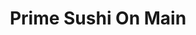 ---
layout: place
title: "Prime Sushi On Main"
permalink: /missouri/kansas-city/prime-sushi-on-main.html
stateAbbr: MO
stateName: Missouri
cityName: Kansas City
seo:
  name: "Prime Sushi On Main"
  type: Restaurant
  links: http://primesushikc.com/
description: "Japanese plates & innovative sushi pair alongside signature cocktails in a casual dining room. Prime Sushi On Main serves delicious sushi in Kansas City, Missouri. Try fresh Japanese dishes for a great dining experience. Available for takeout, delivery, lunch, and dinner."
place_id: ChIJE0kybLzvwIcRv6hErUuH3cE
photos:
  - name: >-
      places/ChIJE0kybLzvwIcRv6hErUuH3cE/photos/AeeoHcIf4EUGhRj9B5BQ75qg_hP8_PCjjGUY0Hq6XTDbe1CRYS8dOO_ZBwPModtcRt0RluKCYX6PVTd62eF820206UBgAASfolyKpavitZRfNAWwNtUD90LQtRc07sx_dBrziNATRivx2oj8N8mr_2iv6-6dEGySI3QGqZiQUox-Oue4SyMZB7jvjmAj4cUYM6oLygFSERy-cx3v39mGnpVkMjWbO8YPFpRwAV3rf14o9YKZsBthGP4NFLhbss-Qi4X15YpFPl8BtmafGx_zruPO2YgEtWiRNuCU-PCxRXJv8W0tsw
    widthPx: 800
    heightPx: 800
    authorAttributions:
      - displayName: Prime Sushi On Main
        uri: https://maps.google.com/maps/contrib/109222350368736101846
        photoUri: >-
          https://lh3.googleusercontent.com/a/ACg8ocI5sdRtCGUunShPAc9JC_JIrScqOszFw4Wl-Jg_LQkS9VOm3w=s100-p-k-no-mo
    flagContentUri: >-
      https://www.google.com/local/imagery/report/?cb_client=maps_api_places.places_api&image_key=!1e10!2sAF1QipO8G6E2U7WcO5315I4dj_ET5xHkCStSY1bganoN&hl=en-US
    googleMapsUri: >-
      https://www.google.com/maps/place//data=!3m4!1e2!3m2!1sAF1QipO8G6E2U7WcO5315I4dj_ET5xHkCStSY1bganoN!2e10!4m2!3m1!1s0x87c0efbc6c324913:0xc1dd874bad44a8bf
  - name: >-
      places/ChIJE0kybLzvwIcRv6hErUuH3cE/photos/AeeoHcJKzZTj7e9hfKgX5RvrtWTVQtM_HXuThCMFaN4VHsKpNh6T8Z8c6nAow7li8B5Uz-0dACyJj5C0V5zFg82wRM-big2quqIfMjscUiLOfhzu0tArJT_I8c4m84rBu-iIfsgpVRw0l1dbzxfksiGz4OLUl7ZfqNo9Hd2ykeWAeoDPxekTD1-Z_kxjZ2sjSD0w3eEzZeXKY4Cj-NwHzOYAcu0TANj79qYVQUM90qwnih6JRQN07wy6MPEbxvdojRTqwLWp4bfrOByti7NRQJIsKuNUjFPHTisr0DT_drDwwaVCZQ
    widthPx: 800
    heightPx: 800
    authorAttributions:
      - displayName: Prime Sushi On Main
        uri: https://maps.google.com/maps/contrib/109222350368736101846
        photoUri: >-
          https://lh3.googleusercontent.com/a/ACg8ocI5sdRtCGUunShPAc9JC_JIrScqOszFw4Wl-Jg_LQkS9VOm3w=s100-p-k-no-mo
    flagContentUri: >-
      https://www.google.com/local/imagery/report/?cb_client=maps_api_places.places_api&image_key=!1e10!2sAF1QipNh3m1RPhwTqjw7hM_mLJgJIPn9TzvWF-PoYxjB&hl=en-US
    googleMapsUri: >-
      https://www.google.com/maps/place//data=!3m4!1e2!3m2!1sAF1QipNh3m1RPhwTqjw7hM_mLJgJIPn9TzvWF-PoYxjB!2e10!4m2!3m1!1s0x87c0efbc6c324913:0xc1dd874bad44a8bf
  - name: >-
      places/ChIJE0kybLzvwIcRv6hErUuH3cE/photos/AeeoHcKNbSu_aFd--d0dkkuYxWEQor7e6lPHRL79rehVJjRVKEM7W3adl1yGeVu3HdehqybBPECMb2IgTCAMbvfX8af3mAmrZfLGApIgVp8PLsGeLpnq-pVIKa4dJIcDTRDUmixCk7QHZfLsc7ywn9MBlPwvIHAmjuNns8VzB2AcW_ivQc6O-dch86MSmicXykgiHcleXUvsMxpNx-lQ0mPT6CjRw2F3gPNQ8akPdvxdJc7kjP0VwVXijHg8Sr5FFype6tDqxu7vsSG_8FBWEN5aM22sJASCe67X3VqTT9I7mIo2h3fS-aW3gJZLGDY2ka4-vaP1EhNGkyBcMaxNwOpnAlJpHNaDE1P5gTT_66DmaHvugP9daXr_HJfZOHBZfeoPBtjJOBdrdxDG9cdcFatg8y_ZIFqzF_tbE6wehnYCwITSYg
    widthPx: 4000
    heightPx: 3000
    authorAttributions:
      - displayName: Ferrum Campitor
        uri: https://maps.google.com/maps/contrib/100547907222201740842
        photoUri: >-
          https://lh3.googleusercontent.com/a-/ALV-UjUpefPK_YvtSS9R0EHvn5n8YR16mv6HamvqkqwCJ0_--BaFgow=s100-p-k-no-mo
    flagContentUri: >-
      https://www.google.com/local/imagery/report/?cb_client=maps_api_places.places_api&image_key=!1e10!2sCIHM0ogKEICAgMDw2YKXHw&hl=en-US
    googleMapsUri: >-
      https://www.google.com/maps/place//data=!3m4!1e2!3m2!1sCIHM0ogKEICAgMDw2YKXHw!2e10!4m2!3m1!1s0x87c0efbc6c324913:0xc1dd874bad44a8bf
  - name: >-
      places/ChIJE0kybLzvwIcRv6hErUuH3cE/photos/AeeoHcIdWy33sJtB2uF5aKKpbPrL8DGm9t6H-vHpotY1P9L4RvxgMs5MVh70W5go7HpQ_yx4RlyQeIRGYqZQrnHdb3C6GIUoGA9bMcYf69Pl-922qV6Nejiaaj1uhxmEqFeBE7kjxBskpmuoxbJHtF3V8FPy-YT1LOW-kQAY84mVFO3MUnqqMN4DuckxGMAs30TBMngVJTpZjvuxBFh95GGGpRnUlbKpvbUniN3OfMvq2GwOM50vlFX3f_Ati4ZkYIsR6vWfzvjAl2Z0K6LHYHDi-xpRJbII34N5wipaxxw5UEbqTw
    widthPx: 800
    heightPx: 800
    authorAttributions:
      - displayName: Prime Sushi On Main
        uri: https://maps.google.com/maps/contrib/109222350368736101846
        photoUri: >-
          https://lh3.googleusercontent.com/a/ACg8ocI5sdRtCGUunShPAc9JC_JIrScqOszFw4Wl-Jg_LQkS9VOm3w=s100-p-k-no-mo
    flagContentUri: >-
      https://www.google.com/local/imagery/report/?cb_client=maps_api_places.places_api&image_key=!1e10!2sAF1QipOqBvTGN-XdEg1ikDNXuF11tTeqQgD5LsKZ0Sa3&hl=en-US
    googleMapsUri: >-
      https://www.google.com/maps/place//data=!3m4!1e2!3m2!1sAF1QipOqBvTGN-XdEg1ikDNXuF11tTeqQgD5LsKZ0Sa3!2e10!4m2!3m1!1s0x87c0efbc6c324913:0xc1dd874bad44a8bf
  - name: >-
      places/ChIJE0kybLzvwIcRv6hErUuH3cE/photos/AeeoHcKeV56F5K-U1m6HP89SBiumZ7bBIdWv9Ks6URnW7y7agmEeR5VdZMi6wloPZb8VpwZdi5xeimfOjM_-jJIaIdp1K1roxfqTbvS1LiyQ6f0HJNCrY_Yl45atp021SMRn1f4bi0olX7cflLcqniV9yuiYOVPA31-wUMXoQ8rEIUzgCn7QzKQM_iMPz7DOOEbcWtQJWZeo5JK1x4q2UWCzmAzn8_tZRbCrbVfrLt_qyO8JBiKeJL5ZrTpoFeSMRr8av97E3i367S2GRmkHFdWbsxnAh4lI2vA9Fwv5XpB6cUOS3RiWA4Hrv334BZk-fi7ObBSwxArTUWS71m7-zpbunFu0geGOhE-w6IHr7K_aST6rNupOIi-cROxedhkN0vcpSRCpGGq2v6e96hYI_FKZBy7mx9r1kuXZ0lH61TcNYVCsAg
    widthPx: 4080
    heightPx: 3060
    authorAttributions:
      - displayName: Paul Robbins
        uri: https://maps.google.com/maps/contrib/111084554033407704549
        photoUri: >-
          https://lh3.googleusercontent.com/a-/ALV-UjXyUJBXSOfRrXtqmgKWpwGMS9f4-d_qO9lKIpsHVS8GP9sKEMRt=s100-p-k-no-mo
    flagContentUri: >-
      https://www.google.com/local/imagery/report/?cb_client=maps_api_places.places_api&image_key=!1e10!2sCIHM0ogKEICAgMDgh-zTCQ&hl=en-US
    googleMapsUri: >-
      https://www.google.com/maps/place//data=!3m4!1e2!3m2!1sCIHM0ogKEICAgMDgh-zTCQ!2e10!4m2!3m1!1s0x87c0efbc6c324913:0xc1dd874bad44a8bf
  - name: >-
      places/ChIJE0kybLzvwIcRv6hErUuH3cE/photos/AeeoHcJpVs4MoqRlCDHIC6BYiHyjrHJ7h1IIMSxLMo35f-NHWdir_YXVALajsIWQ2_Bq5zpv7i_2aXxx1lACNbcAajTiwOXBVE2nreHttchqDGXsCVaigMoSw8smBlpFNKJRZg1-MAh08JRLO5TgPQFvjmTEseqRY94a0kzekOlgBOWsUv4_pYE4I6WdodanMPoVGd5ejgOBZR8tVxLX-sWZMr0V2Y7tGEgEcHj0AHSQKV6Nmyi05exegaAUCpr7rOXQvgaxXFnCm9uHATX1qaRr31M5s93QInTc__qj0j7GjaPSKA
    widthPx: 800
    heightPx: 800
    authorAttributions:
      - displayName: Prime Sushi On Main
        uri: https://maps.google.com/maps/contrib/109222350368736101846
        photoUri: >-
          https://lh3.googleusercontent.com/a/ACg8ocI5sdRtCGUunShPAc9JC_JIrScqOszFw4Wl-Jg_LQkS9VOm3w=s100-p-k-no-mo
    flagContentUri: >-
      https://www.google.com/local/imagery/report/?cb_client=maps_api_places.places_api&image_key=!1e10!2sAF1QipMemV9Mhl79HFfUvtLKiL0eMszEHexOfDpMUJ1V&hl=en-US
    googleMapsUri: >-
      https://www.google.com/maps/place//data=!3m4!1e2!3m2!1sAF1QipMemV9Mhl79HFfUvtLKiL0eMszEHexOfDpMUJ1V!2e10!4m2!3m1!1s0x87c0efbc6c324913:0xc1dd874bad44a8bf
  - name: >-
      places/ChIJE0kybLzvwIcRv6hErUuH3cE/photos/AeeoHcKn3lU_AVy7w5xEqCMmtLARH4F0Nn2MUAw2s0DaVZk8H1IuWso7daA-NFDvpoDoxVRXym2jiUNzxD5fXciigaTJNE1q8Jyh4SV3Hx1Irtlyl6ttZtqMqGRsoBLr6hNYI4qwO50XkssbcB-WvKCRs0b3lJ6a5lCrpZzduPsHOTWrzaJaGxTpyy5rZT1njh3eviHixKJ0GZzxNpxu_gbFXGJQgUxI9AMP70_0H7x4vx_Bl8bj6bujVkEC3zSaw86Zl9mqJvSqVSmvoSz1EU7pJ6GxtSPBQfboa01qe_RGHmPOVA
    widthPx: 800
    heightPx: 800
    authorAttributions:
      - displayName: Prime Sushi On Main
        uri: https://maps.google.com/maps/contrib/109222350368736101846
        photoUri: >-
          https://lh3.googleusercontent.com/a/ACg8ocI5sdRtCGUunShPAc9JC_JIrScqOszFw4Wl-Jg_LQkS9VOm3w=s100-p-k-no-mo
    flagContentUri: >-
      https://www.google.com/local/imagery/report/?cb_client=maps_api_places.places_api&image_key=!1e10!2sAF1QipPic4hXFXs2X_GcS--CPBqtMnQcoT1QLLPrfBlG&hl=en-US
    googleMapsUri: >-
      https://www.google.com/maps/place//data=!3m4!1e2!3m2!1sAF1QipPic4hXFXs2X_GcS--CPBqtMnQcoT1QLLPrfBlG!2e10!4m2!3m1!1s0x87c0efbc6c324913:0xc1dd874bad44a8bf
  - name: >-
      places/ChIJE0kybLzvwIcRv6hErUuH3cE/photos/AeeoHcLyGNAM149es6xr-5sszTTf3X6a7HaSgmCIfbFa_lgTN8hGEvCtQ_SV84YFDYD7WTFg3E-dUYFGSxp1rk4lvS7fMfq7_B4_gxbGzmhBqxia75P-NAXH0rwpC2a_xiwfnWWvHSx9BXiCbEo2-KLWHWhQbKsgLvNcdhQ4yxVQ6irMMjupM-C4An3RQbk5fjMyHl2Bp1xMot76wGQQ7XtCn0JLyQDdeRJKGn4kZ53FL6GZ69W4gFBsHD0r5nR3jCipfXByuH-9FazCYzGZ0wz30D1VVxNZUADqRKCuVjNw1B3HDCNSSo5GbxfqRyXepH4t_1F3w1U68H3w--reu6MG2awJQDVeCuqoXPiUA0XxgvkRKICRaJaaVKLLON5km9xlf-lg76-_1T1kW-ntr8Wm7eMAEH3S8hdCwPOrRNZ5B7mPPrqC
    widthPx: 4080
    heightPx: 3060
    authorAttributions:
      - displayName: Paul Robbins
        uri: https://maps.google.com/maps/contrib/111084554033407704549
        photoUri: >-
          https://lh3.googleusercontent.com/a-/ALV-UjXyUJBXSOfRrXtqmgKWpwGMS9f4-d_qO9lKIpsHVS8GP9sKEMRt=s100-p-k-no-mo
    flagContentUri: >-
      https://www.google.com/local/imagery/report/?cb_client=maps_api_places.places_api&image_key=!1e10!2sCIHM0ogKEICAgMDgh-zTiQE&hl=en-US
    googleMapsUri: >-
      https://www.google.com/maps/place//data=!3m4!1e2!3m2!1sCIHM0ogKEICAgMDgh-zTiQE!2e10!4m2!3m1!1s0x87c0efbc6c324913:0xc1dd874bad44a8bf
  - name: >-
      places/ChIJE0kybLzvwIcRv6hErUuH3cE/photos/AeeoHcKE4rgCrHAwOtSh8X8j9UixH52EN1V3Ejt082UHVntL_yTXMQQVVT8zprFSZ3fP8W3tMLxeLSA7DyxB-WeY2z2hyrfAFWnEVIjW1FwMptnMOJh3A8-eeiCoqGn-r9GeY95yqt_Lgof77n_UnID9QMd2ZIErw3LbJvXIdIgg_AE8MKBJCd66tHt2HmMXf70KPxY9KaaLZSdfP6GkMtg7qpXGA4kljIH2ZGWH1OUr2Jw-oMbN7maQbXOzyrV7Cf3S_SjJBGbIbfI6N3g5ww0eK_0zhyhngVDZYGFOsPpyNdWDGTaig9KbZ9BlRp3KvDmZTALDuLxYoIjnCIP8l7MvGkW_Z2jwhFkwRjP9qne71gKaJl-NHhfIRe3R3WCkTULdJPgOVLQeqvByg6re2FWeQhqEWxZsFXQLU72OZEAOVyzUiQ
    widthPx: 3024
    heightPx: 4032
    authorAttributions:
      - displayName: Ivy Ochieng
        uri: https://maps.google.com/maps/contrib/111707050982905740974
        photoUri: >-
          https://lh3.googleusercontent.com/a-/ALV-UjXQn0-pSQKFVktHOTM2KFqn8jCEUeMF0JTjgMHyOcS4KDTVdK0F=s100-p-k-no-mo
    flagContentUri: >-
      https://www.google.com/local/imagery/report/?cb_client=maps_api_places.places_api&image_key=!1e10!2sCIHM0ogKEICAgMCIzPTidA&hl=en-US
    googleMapsUri: >-
      https://www.google.com/maps/place//data=!3m4!1e2!3m2!1sCIHM0ogKEICAgMCIzPTidA!2e10!4m2!3m1!1s0x87c0efbc6c324913:0xc1dd874bad44a8bf
  - name: >-
      places/ChIJE0kybLzvwIcRv6hErUuH3cE/photos/AeeoHcI4hLrShS5oOFuKRvjI6YFAWifGqW-ZRCJlGmV3rARQ52GKN6h9P3sULCz659UscrkpQS7rjSmdKOIodEf3hgqjO6AgEcVoBW5RSt9RQjG9Ea1atFCWfXY3wKDKod1PQgwgRA3EgBkCDa_8C2EFoofY0r21_bBVamOE1AdLtc0-KoN0AgjfY9Lnci_GYoqnKskdG9thZdnV4CrnOHVO5hBgqI4x9g-OJA-2QvGDoQcmKKDUoqYbHJD6kUUvmEcWDUBKfcNaq72kEZHVzKlNk161nR0yaJF_r4m_IQ1-mpM4_Q
    widthPx: 800
    heightPx: 800
    authorAttributions:
      - displayName: Prime Sushi On Main
        uri: https://maps.google.com/maps/contrib/109222350368736101846
        photoUri: >-
          https://lh3.googleusercontent.com/a/ACg8ocI5sdRtCGUunShPAc9JC_JIrScqOszFw4Wl-Jg_LQkS9VOm3w=s100-p-k-no-mo
    flagContentUri: >-
      https://www.google.com/local/imagery/report/?cb_client=maps_api_places.places_api&image_key=!1e10!2sAF1QipM0xjVnnJqhTVl9Wi6lJyzOjprj8mQn7U8dCFL_&hl=en-US
    googleMapsUri: >-
      https://www.google.com/maps/place//data=!3m4!1e2!3m2!1sAF1QipM0xjVnnJqhTVl9Wi6lJyzOjprj8mQn7U8dCFL_!2e10!4m2!3m1!1s0x87c0efbc6c324913:0xc1dd874bad44a8bf
address: 4980 Main St, Kansas City, MO 64112, USA
street: 4980 Main St
city: Kansas City
state: MO
zip: '64112'
country: USA
neighborhood: South Plaza
latitude: '39.036819'
longitude: '-94.587452'
accessibility_options:
  wheelchairAccessibleParking: true
  wheelchairAccessibleEntrance: true
  wheelchairAccessibleRestroom: true
  wheelchairAccessibleSeating: true
business_status: OPERATIONAL
name: Prime Sushi On Main
google_maps_links:
  directionsUri: >-
    https://www.google.com/maps/dir//''/data=!4m7!4m6!1m1!4e2!1m2!1m1!1s0x87c0efbc6c324913:0xc1dd874bad44a8bf!3e0
  placeUri: https://maps.google.com/?cid=13969470378272401599
  writeAReviewUri: >-
    https://www.google.com/maps/place//data=!4m3!3m2!1s0x87c0efbc6c324913:0xc1dd874bad44a8bf!12e1
  reviewsUri: >-
    https://www.google.com/maps/place//data=!4m4!3m3!1s0x87c0efbc6c324913:0xc1dd874bad44a8bf!9m1!1b1
  photosUri: >-
    https://www.google.com/maps/place//data=!4m3!3m2!1s0x87c0efbc6c324913:0xc1dd874bad44a8bf!10e5
primary_type: Sushi Restaurant
opening_hours:
  regular: null
  current: null
secondary_opening_hours:
  regular:
    weekdayDescriptions: null
    type: null
  current:
    weekdayDescriptions: null
    type: null
phone: (816) 931-4829
price_level: PRICE_LEVEL_MODERATE
price_range: $20 &ndash; $30
rating: '4.5'
rating_count: 0
website: http://primesushikc.com/
reviews:
  - name: >-
      places/ChIJE0kybLzvwIcRv6hErUuH3cE/reviews/ChdDSUhNMG9nS0VJQ0FnTUR3MllLWHJ3RRAB
    relativePublishTimeDescription: 2 weeks ago
    rating: 5
    text:
      text: >-
        Very nice unpretentious sushi place and bar. Highly recommend the Long
        Island iced tea if Kayla is working. Best LIT I've ever had anywhere in
        the country. Sushi was good. Presentation on the apps was top notch.
        Waiters and staff were super friendly. Will come again if I'm ever back
        in the area.
      languageCode: en
    originalText:
      text: >-
        Very nice unpretentious sushi place and bar. Highly recommend the Long
        Island iced tea if Kayla is working. Best LIT I've ever had anywhere in
        the country. Sushi was good. Presentation on the apps was top notch.
        Waiters and staff were super friendly. Will come again if I'm ever back
        in the area.
      languageCode: en
    authorAttribution:
      displayName: Ferrum Campitor
      uri: https://www.google.com/maps/contrib/100547907222201740842/reviews
      photoUri: >-
        https://lh3.googleusercontent.com/a-/ALV-UjUpefPK_YvtSS9R0EHvn5n8YR16mv6HamvqkqwCJ0_--BaFgow=s128-c0x00000000-cc-rp-mo-ba5
    publishTime: '2025-03-26T22:53:07.200788Z'
    flagContentUri: >-
      https://www.google.com/local/review/rap/report?postId=ChdDSUhNMG9nS0VJQ0FnTUR3MllLWHJ3RRAB&d=17924085&t=1
    googleMapsUri: >-
      https://www.google.com/maps/reviews/data=!4m6!14m5!1m4!2m3!1sChdDSUhNMG9nS0VJQ0FnTUR3MllLWHJ3RRAB!2m1!1s0x87c0efbc6c324913:0xc1dd874bad44a8bf
  - name: >-
      places/ChIJE0kybLzvwIcRv6hErUuH3cE/reviews/ChdDSUhNMG9nS0VJQ0FnSUM3M1BXODNBRRAB
    relativePublishTimeDescription: 3 weeks ago
    rating: 4
    text:
      text: >-
        Great lunch deal on sushi! Otherwise, it's a bit pricey for medium
        quality food.

        2nd try: Get the lunch bento box. The vegetable tempura is amazing! I
        think it might be the best I've ever tried! The California Roll was
        good, and the Hotline Bling Roll was everything you could want in a
        modern non-raw sushi roll. The miso was a little weak, the salad was
        good, and the sashimi and nigiri were acceptable. Our server was so
        sweet and brought my wife a mango  mochi when she was not feeling well.
      languageCode: en
    originalText:
      text: >-
        Great lunch deal on sushi! Otherwise, it's a bit pricey for medium
        quality food.

        2nd try: Get the lunch bento box. The vegetable tempura is amazing! I
        think it might be the best I've ever tried! The California Roll was
        good, and the Hotline Bling Roll was everything you could want in a
        modern non-raw sushi roll. The miso was a little weak, the salad was
        good, and the sashimi and nigiri were acceptable. Our server was so
        sweet and brought my wife a mango  mochi when she was not feeling well.
      languageCode: en
    authorAttribution:
      displayName: Paul Robbins
      uri: https://www.google.com/maps/contrib/111084554033407704549/reviews
      photoUri: >-
        https://lh3.googleusercontent.com/a-/ALV-UjXyUJBXSOfRrXtqmgKWpwGMS9f4-d_qO9lKIpsHVS8GP9sKEMRt=s128-c0x00000000-cc-rp-mo-ba4
    publishTime: '2025-03-18T16:16:29.933530Z'
    flagContentUri: >-
      https://www.google.com/local/review/rap/report?postId=ChdDSUhNMG9nS0VJQ0FnSUM3M1BXODNBRRAB&d=17924085&t=1
    googleMapsUri: >-
      https://www.google.com/maps/reviews/data=!4m6!14m5!1m4!2m3!1sChdDSUhNMG9nS0VJQ0FnSUM3M1BXODNBRRAB!2m1!1s0x87c0efbc6c324913:0xc1dd874bad44a8bf
  - name: >-
      places/ChIJE0kybLzvwIcRv6hErUuH3cE/reviews/ChdDSUhNMG9nS0VJQ0FnTUR3eXFlamhRRRAB
    relativePublishTimeDescription: 2 weeks ago
    rating: 5
    text:
      text: >-
        One of my favorite sushi places.. i get the same thing over and over. 
        Crab cakes and Stonehedge sushi..

        They never disappoint.. I'm always satisfied.  Dine in or carry out
      languageCode: en
    originalText:
      text: >-
        One of my favorite sushi places.. i get the same thing over and over. 
        Crab cakes and Stonehedge sushi..

        They never disappoint.. I'm always satisfied.  Dine in or carry out
      languageCode: en
    authorAttribution:
      displayName: Tasha James
      uri: https://www.google.com/maps/contrib/115606589701895241526/reviews
      photoUri: >-
        https://lh3.googleusercontent.com/a-/ALV-UjWB6E_RlGm6crHjMo7ieM_kNT12oIMUexEKJJOWG_j1Pu74MDmr6g=s128-c0x00000000-cc-rp-mo-ba3
    publishTime: '2025-03-25T08:30:59.213079Z'
    flagContentUri: >-
      https://www.google.com/local/review/rap/report?postId=ChdDSUhNMG9nS0VJQ0FnTUR3eXFlamhRRRAB&d=17924085&t=1
    googleMapsUri: >-
      https://www.google.com/maps/reviews/data=!4m6!14m5!1m4!2m3!1sChdDSUhNMG9nS0VJQ0FnTUR3eXFlamhRRRAB!2m1!1s0x87c0efbc6c324913:0xc1dd874bad44a8bf
  - name: >-
      places/ChIJE0kybLzvwIcRv6hErUuH3cE/reviews/ChdDSUhNMG9nS0VJQ0FnSUNYdTVESXhBRRAB
    relativePublishTimeDescription: 5 months ago
    rating: 5
    text:
      text: >-
        Mango salad we had was delicious, everything we tried was tasty I would
        dine there again. Service is a little slow if you’re in a hurry but
        staff was helpful and very friendly.
      languageCode: en
    originalText:
      text: >-
        Mango salad we had was delicious, everything we tried was tasty I would
        dine there again. Service is a little slow if you’re in a hurry but
        staff was helpful and very friendly.
      languageCode: en
    authorAttribution:
      displayName: Tati Giasson
      uri: https://www.google.com/maps/contrib/107083691769852634213/reviews
      photoUri: >-
        https://lh3.googleusercontent.com/a-/ALV-UjUHWc0DePFtDNhiM5K9CikHXR_nMviL93rYESGe7Fv4zWJULfs=s128-c0x00000000-cc-rp-mo-ba3
    publishTime: '2024-10-20T23:23:02.866734Z'
    flagContentUri: >-
      https://www.google.com/local/review/rap/report?postId=ChdDSUhNMG9nS0VJQ0FnSUNYdTVESXhBRRAB&d=17924085&t=1
    googleMapsUri: >-
      https://www.google.com/maps/reviews/data=!4m6!14m5!1m4!2m3!1sChdDSUhNMG9nS0VJQ0FnSUNYdTVESXhBRRAB!2m1!1s0x87c0efbc6c324913:0xc1dd874bad44a8bf
  - name: >-
      places/ChIJE0kybLzvwIcRv6hErUuH3cE/reviews/ChdDSUhNMG9nS0VJQ0FnTURndkxlS21nRRAB
    relativePublishTimeDescription: a month ago
    rating: 4
    text:
      text: >-
        My brother and I came in the other day because it was literally the only
        sushi place open that day. Service was great, and fast, probably because
        they were dead due to the weather. The ONLY issue we had was that they
        gave us menus that were black, in color, and the lighting was dark. So
        we had to pull our phones flashlight out to be able to read the menu.
        When asked if the lights could be turned up, the guy told my brother. If
        your going to dim the lights for ambiance, try different menus because
        we shouldnt have to pull our phones out to read a menu. Other than that
        little issue, everything else was really good. We'll definitely come
        back again at some point.
      languageCode: en
    originalText:
      text: >-
        My brother and I came in the other day because it was literally the only
        sushi place open that day. Service was great, and fast, probably because
        they were dead due to the weather. The ONLY issue we had was that they
        gave us menus that were black, in color, and the lighting was dark. So
        we had to pull our phones flashlight out to be able to read the menu.
        When asked if the lights could be turned up, the guy told my brother. If
        your going to dim the lights for ambiance, try different menus because
        we shouldnt have to pull our phones out to read a menu. Other than that
        little issue, everything else was really good. We'll definitely come
        back again at some point.
      languageCode: en
    authorAttribution:
      displayName: Harlow Aguilar
      uri: https://www.google.com/maps/contrib/117598587887855687543/reviews
      photoUri: >-
        https://lh3.googleusercontent.com/a-/ALV-UjUIWOb0ImM9ovp7cMnTKelnpgioJr6obqjMRlhr5Q-K9iNB6EO5Xg=s128-c0x00000000-cc-rp-mo-ba3
    publishTime: '2025-02-23T09:31:22.878710Z'
    flagContentUri: >-
      https://www.google.com/local/review/rap/report?postId=ChdDSUhNMG9nS0VJQ0FnTURndkxlS21nRRAB&d=17924085&t=1
    googleMapsUri: >-
      https://www.google.com/maps/reviews/data=!4m6!14m5!1m4!2m3!1sChdDSUhNMG9nS0VJQ0FnTURndkxlS21nRRAB!2m1!1s0x87c0efbc6c324913:0xc1dd874bad44a8bf
parking_options:
  freeParkingLot: true
  freeStreetParking: true
  valetParking: false
payment_options:
  acceptsCreditCards: true
  acceptsDebitCards: true
  acceptsCashOnly: false
  acceptsNfc: true
allow_dogs: null
curbside_pickup: null
delivery: true
dine_in: true
good_for_children: true
good_for_groups: true
good_for_sports: false
live_music: false
menu_for_children: true
outdoor_seating: true
reservable: true
restroom: true
serves_beer: true
serves_breakfast: false
serves_brunch: false
serves_cocktails: true
serves_coffee: true
serves_dinner: true
serves_dessert: true
serves_lunch: true
serves_vegetarian_food: true
serves_wine: true
takeout: true
update_category: essentials
summary: >-
  Japanese plates & innovative sushi pair alongside signature cocktails in a
  casual dining room.

---